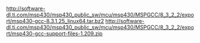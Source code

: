 http://software-dl.ti.com/msp430/msp430_public_sw/mcu/msp430/MSPGCC/8_3_2_2/export/msp430-gcc-8.3.1.25_linux64.tar.bz2
http://software-dl.ti.com/msp430/msp430_public_sw/mcu/msp430/MSPGCC/8_3_2_2/export/msp430-gcc-support-files-1.209.zip
